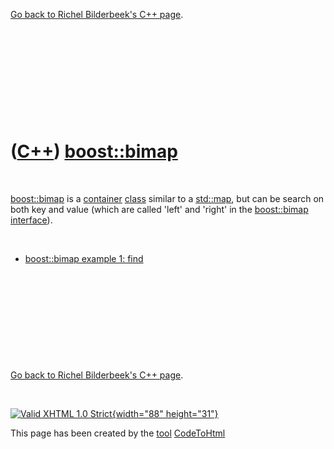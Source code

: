

[Go back to Richel Bilderbeek's C++ page](Cpp.htm).

 

 

 

 

 

([C++](Cpp.htm)) [boost::bimap](CppBoostBimap.htm)
==================================================

 

[boost::bimap](CppBimap.htm) is a [container](CppContainer.htm)
[class](CppClass.htm) similar to a [std::map](CppMap.htm), but can be
search on both key and value (which are called 'left' and 'right' in the
[boost::bimap](CppBimap.htm) [interface](CppInterface.htm)).

 

-   [boost::bimap example 1: find](CppBimapExample1.htm)

 

 

 

 

 

[Go back to Richel Bilderbeek's C++ page](Cpp.htm).



 

[![Valid XHTML 1.0 Strict](valid-xhtml10.png){width="88"
height="31"}](http://validator.w3.org/check?uri=referer)

This page has been created by the [tool](Tools.htm)
[CodeToHtml](ToolCodeToHtml.htm)

